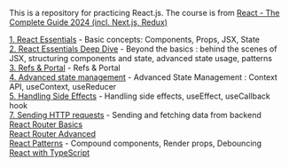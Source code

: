This is a repository for practicing React.js. The course is from [React - The Complete Guide 2024 (incl. Next.js, Redux)](https://www.udemy.com/course/react-the-complete-guide-incl-redux/?couponCode=ST21MT121624)

[1. React Essentials](./03-react-essentials/README.md) - Basic concepts: Components, Props, JSX, State <br/>
[2. React Essentials Deep Dive](./04-essential-deep-dive/README.md) - Beyond the basics : behind the scenes of JSX, structuring components and state, advanced state usage, patterns <br/>
[3. Refs & Portal](./08-refs-portals/) - Refs & Portal <br/>
[4. Advanced state management](./10-advanced-state-management/README.md) - Advanced State Management : Context API, useContext, useReducer <br/>
[5. Handling Side Effects](./11-handling-side-effects/README.md) - Handling side effects, useEffect, useCallback hook <br/>
[7. Sending HTTP requests](./15-data-fetching/README.md) - Sending and fetching data from backend <br/>
[React Router Basics](./22-react-router/README.md) <br/>
[React Router Advanced](./22-react-router-advanced/) <br/>
[React Patterns](./29-react-patterns/README.md) - Compound components, Render props, Debouncing <br/>
[React with TypeScript](./32-react-typescript/) <br/>
